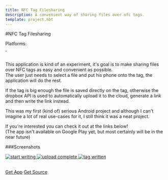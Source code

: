 ```yaml
---
title: NFC Tag Filesharing
description: A convenient way of sharing files over nfc tags.
template: project.hbt
---
```


#NFC Tag Filesharing  
<div id="platforms">Platforms: <i class="fa fa-android fa-lg"></i> </div>  
<div id="cover">
    <a href="/images/projects/screens/nfc/header/nfc_select_file.png" title="Select file">
        <img data-interchange="[/images/projects/screens/nfc/header/nfc_select_file_small.png, (default)], [/images/projects/screens/nfc/header/nfc_select_file_large.png, (large)]"/>
    </a>
    <a href="/images/projects/screens/nfc/header/nfc_uploading.png" title="Uploading a file">
        <img data-interchange="[/images/projects/screens/nfc/header/nfc_uploading_small.png, (default)], [/images/projects/screens/nfc/header/nfc_uploading_large.png, (large)]"/>
    </a>
</div>

<br/>

This application is kind of an experiment, it's goal is to make sharing files over NFC tags as easy and convenient as possible.  
The user just needs to select a file and put his phone onto the tag, the application will do the rest.  

If the tag is big enough the file is saved directly on the tag, otherwise the dropbox API is used to automatically upload it to the cloud, generate a link and then write the link instead.  

This was my first (kind of) serious Android project and although I can't imagine a lot of real use-cases for it,
I still think it was a neat project.  

If you're interested you can check it out at the links below!  
(The app isn't available on Google Play yet, but most certainly will be in the near future)  

###Screenshots
<div id="screens">
    <a href="/images/projects/screens/nfc/gallery/nfc_start.png" title="Start writing">
        <img src="/images/projects/screens/nfc/gallery/nfc_start_thumb.png" alt="start writing"/>
    </a>
    <a href="/images/projects/screens/nfc/gallery/nfc_uploaded.png" title="Upload complete">
        <img src="/images/projects/screens/nfc/gallery/nfc_uploaded_thumb.png" alt="upload complete"/>
    </a>
    <a href="/images/projects/screens/nfc/gallery/nfc_written.png" title="Tag written">
        <img src="/images/projects/screens/nfc/gallery/nfc_written_thumb.png" alt="tag written"/>
    </a>
</div>  

<br/>

<a href="https://bitbucket.org/fschrofner/nfctagfilesharing/downloads" class="button">Get App</a>
<a href="https://bitbucket.org/fschrofner/nfctagfilesharing" class="button">Get Source</a>